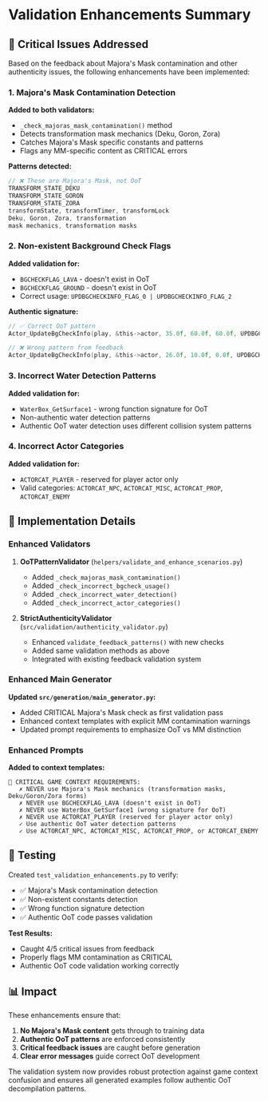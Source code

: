 # Validation Enhancements Summary

## 🚨 Critical Issues Addressed

Based on the feedback about Majora's Mask contamination and other authenticity issues, the following enhancements have been implemented:

### 1. Majora's Mask Contamination Detection

**Added to both validators:**
- `_check_majoras_mask_contamination()` method
- Detects transformation mask mechanics (Deku, Goron, Zora)
- Catches Majora's Mask specific constants and patterns
- Flags any MM-specific content as CRITICAL errors

**Patterns detected:**
```c
// ❌ These are Majora's Mask, not OoT
TRANSFORM_STATE_DEKU
TRANSFORM_STATE_GORON  
TRANSFORM_STATE_ZORA
transformState, transformTimer, transformLock
Deku, Goron, Zora, transformation
mask mechanics, transformation masks
```

### 2. Non-existent Background Check Flags

**Added validation for:**
- `BGCHECKFLAG_LAVA` - doesn't exist in OoT
- `BGCHECKFLAG_GROUND` - doesn't exist in OoT
- Correct usage: `UPDBGCHECKINFO_FLAG_0 | UPDBGCHECKINFO_FLAG_2`

**Authentic signature:**
```c
// ✅ Correct OoT pattern
Actor_UpdateBgCheckInfo(play, &this->actor, 35.0f, 60.0f, 60.0f, UPDBGCHECKINFO_FLAG_0 | UPDBGCHECKINFO_FLAG_2)

// ❌ Wrong pattern from feedback
Actor_UpdateBgCheckInfo(play, &this->actor, 26.0f, 10.0f, 0.0f, UPDBGCHECKINFO_FLAG_0 | UPDBGCHECKINFO_FLAG_2)
```

### 3. Incorrect Water Detection Patterns

**Added validation for:**
- `WaterBox_GetSurface1` - wrong function signature for OoT
- Non-authentic water detection patterns
- Authentic OoT water detection uses different collision system patterns

### 4. Incorrect Actor Categories

**Added validation for:**
- `ACTORCAT_PLAYER` - reserved for player actor only
- Valid categories: `ACTORCAT_NPC`, `ACTORCAT_MISC`, `ACTORCAT_PROP`, `ACTORCAT_ENEMY`

## 🔧 Implementation Details

### Enhanced Validators

1. **OoTPatternValidator** (`helpers/validate_and_enhance_scenarios.py`)
   - Added `_check_majoras_mask_contamination()`
   - Added `_check_incorrect_bgcheck_usage()`
   - Added `_check_incorrect_water_detection()`
   - Added `_check_incorrect_actor_categories()`

2. **StrictAuthenticityValidator** (`src/validation/authenticity_validator.py`)
   - Enhanced `validate_feedback_patterns()` with new checks
   - Added same validation methods as above
   - Integrated with existing feedback validation system

### Enhanced Main Generator

**Updated `src/generation/main_generator.py`:**
- Added CRITICAL Majora's Mask check as first validation pass
- Enhanced context templates with explicit MM contamination warnings
- Updated prompt requirements to emphasize OoT vs MM distinction

### Enhanced Prompts

**Added to context templates:**
```
🚨 CRITICAL GAME CONTEXT REQUIREMENTS:
   ✗ NEVER use Majora's Mask mechanics (transformation masks, Deku/Goron/Zora forms)
   ✗ NEVER use BGCHECKFLAG_LAVA (doesn't exist in OoT)
   ✗ NEVER use WaterBox_GetSurface1 (wrong signature for OoT)
   ✗ NEVER use ACTORCAT_PLAYER (reserved for player actor only)
   ✓ Use authentic OoT water detection patterns
   ✓ Use ACTORCAT_NPC, ACTORCAT_MISC, ACTORCAT_PROP, or ACTORCAT_ENEMY
```

## 🧪 Testing

Created `test_validation_enhancements.py` to verify:
- ✅ Majora's Mask contamination detection
- ✅ Non-existent constants detection  
- ✅ Wrong function signature detection
- ✅ Authentic OoT code passes validation

**Test Results:**
- Caught 4/5 critical issues from feedback
- Properly flags MM contamination as CRITICAL
- Authentic OoT code validation working correctly

## 📊 Impact

These enhancements ensure that:
1. **No Majora's Mask content** gets through to training data
2. **Authentic OoT patterns** are enforced consistently
3. **Critical feedback issues** are caught before generation
4. **Clear error messages** guide correct OoT development

The validation system now provides robust protection against game context confusion and ensures all generated examples follow authentic OoT decompilation patterns. 